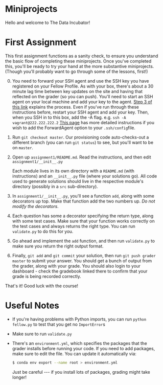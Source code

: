 Miniprojects
==========
Hello and welcome to The Data Incubator!

# First Assignment

This first assignment functions as a sanity check, to ensure you
understand the basic flow of completing these miniprojects. Once you've
completed this, you'll be ready to try your hand at the more substantive
miniprojects. (Though you'll probably want to go through some of the
lessons, first!)

0. You need to forward your SSH agent and use the SSH key you have registered on your 
   Fellow Profile. As with your box, there's about a 30 minute lag time between key
   updates on the site and having that reflected on the grader (so you can push).
   You'll need to start an SSH agent on your local machine and add
   your key to the agent. 
   [Step 3 of this link](https://help.github.com/articles/generating-ssh-keys/)
   explains the process. Even if you've run through these instructions before,
   restart your SSH agent and add your key. 
   Then, when you SSH in to this box, add the -A flag.
   e.g. `ssh -A vagrant@222.222.222.2`
   [This page](https://developer.github.com/guides/using-ssh-agent-forwarding/)
   has more detailed instructions if you wish to add the ForwardAgent 
   option to your `.ssh/config`file.

1. Run `git checkout master`. Our provisioning code auto-checks-out a
   different branch (you can run `git status`) to see, 
   but you'll want to be on `master`.

2. Open up `assignment1/README.md`. Read the instructions, and then edit
   `assignment1/__init__.py`

   Each module lives in its own directory with a `README.md` (with
   instructions) and an `__init__.py` file (where your solutions go).
   All code used to generate solutions should live in the respective
   module's directory (possibly in a `src` sub-directory).

3. In `assignment1/__init__.py`, you'll see a function `add`, along with
   some decorators up top.  Make that function add the two numbers up.
   *Do not modify the decorators*.

4. Each question has some a decorator specifying the return type, along
   with some test cases. Make sure that your function works correctly on
   the test cases and always returns the right type. You can run
   `validate.py` to do this for you.

5. Go ahead and implement the `add` function, and then run `validate.py`
   to make sure you return the right output format.

6. Finally, `git add` and `git commit` your solution, then run
   `git push grader master` to submit your answer. You should get a
   bunch of output from the grader, along with your grade. You should
   also login to your dashboard - check the gradebook linked there to
   confirm that your grade is being recorded correctly.

That's it! Good luck with the course!

# Useful Notes

- If you're having problems with Python imports, you can run 
  `python fellow.py` to test that you get no `ImportError`s
- Make sure to run `validate.py` 
- There's an `environment.yml`, which specifies the packages that the
  grader installs before running your code. If you need to add
  packages, make sure to edit the file. You can update it
  automatically via:

  ```bash
  $ conda env export --name root > environment.yml
  ```

  Just be careful --- if you install lots of packages, grading might
  take longer!
